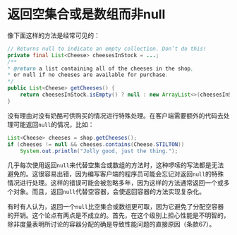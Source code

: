 # 返回空集合或是数组而非null

像下面这样的方法是经常可见的：

```java
// Returns null to indicate an empty collection. Don’t do this!
private final List<Cheese> cheesesInStock = ...;
/**
* @return a list containing all of the cheeses in the shop,
* or null if no cheeses are available for purchase.
*/
public List<Cheese> getCheeses() {
	return cheesesInStock.isEmpty() ? null : new ArrayList<>(cheesesInStock);
}
```

没有理由对没有奶酪可供购买的情况进行特殊处理。在客户端需要额外的代码去处理可能返回`null`的情况，比如：

```java
List<Cheese> cheeses = shop.getCheeses();
if (cheeses != null && cheeses.contains(Cheese.STILTON))
	System.out.println("Jolly good, just the thing.");
```

几乎每次使用返回`null`来代替空集合或数组的方法时，这种啰嗦的写法都是无法避免的。这很容易出错，因为编写客户端的程序员可能会忘记对返回`null`的特殊情况进行处理。这样的错误可能会被忽略多年，因为这样的方法通常返回一个或多个对象。而且，返回`null`代替空容器，会使返回容器的方法实现复杂化。

有时有人认为，返回一个`null`比空集合或数组更可取，因为它避免了分配空容器的开销。这个论点有两点是不成立的。首先，在这个级别上担心性能是不明智的，除非度量表明所讨论的容器分配的确是导致性能问题的直接原因（条款67）。